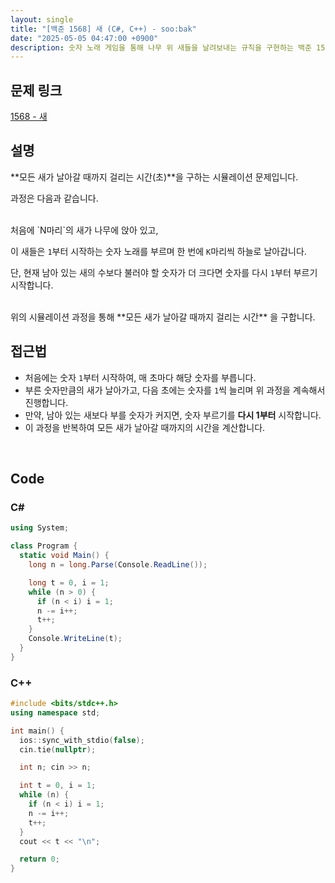 ```yaml
---
layout: single
title: "[백준 1568] 새 (C#, C++) - soo:bak"
date: "2025-05-05 04:47:00 +0900"
description: 숫자 노래 게임을 통해 나무 위 새들을 날려보내는 규칙을 구현하는 백준 1568번 문제의 C# 및 C++ 풀이 및 해설
---
```


## 문제 링크
[1568 - 새](https://www.acmicpc.net/problem/1568)

## 설명
**모든 새가 날아갈 때까지 걸리는 시간(초)**을 구하는 시뮬레이션 문제입니다.

과정은 다음과 같습니다.

<br>
처음에 `N마리`의 새가 나무에 앉아 있고,

이 새들은 `1`부터 시작하는 숫자 노래를 부르며 한 번에 `K`마리씩 하늘로 날아갑니다.

단, 현재 남아 있는 새의 수보다 불러야 할 숫자가 더 크다면 숫자를 다시 `1`부터 부르기 시작합니다.

<br>
위의 시뮬레이션 과정을 통해 **모든 새가 날아갈 때까지 걸리는 시간** 을 구합니다.

<br>

## 접근법

- 처음에는 숫자 `1`부터 시작하여, 매 초마다 해당 숫자를 부릅니다.
- 부른 숫자만큼의 새가 날아가고, 다음 초에는 숫자를 `1`씩 늘리며 위 과정을 계속해서 진행합니다.
- 만약, 남아 있는 새보다 부를 숫자가 커지면, 숫자 부르기를 **다시 1부터** 시작합니다.
- 이 과정을 반복하여 모든 새가 날아갈 때까지의 시간을 계산합니다.

<br>

## Code

### C#

```csharp
using System;

class Program {
  static void Main() {
    long n = long.Parse(Console.ReadLine());

    long t = 0, i = 1;
    while (n > 0) {
      if (n < i) i = 1;
      n -= i++;
      t++;
    }
    Console.WriteLine(t);
  }
}
```

### C++

```cpp
#include <bits/stdc++.h>
using namespace std;

int main() {
  ios::sync_with_stdio(false);
  cin.tie(nullptr);

  int n; cin >> n;

  int t = 0, i = 1;
  while (n) {
    if (n < i) i = 1;
    n -= i++;
    t++;
  }
  cout << t << "\n";

  return 0;
}
```
